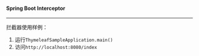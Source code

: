 #### Spring Boot Interceptor

---

拦截器使用样例：

1. 运行`ThymeleafSampleApplication.main()`
2. 访问`http://localhost:8080/index`
